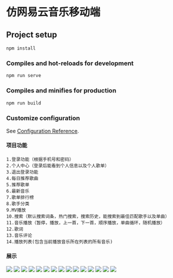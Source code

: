 # 仿网易云音乐移动端

## Project setup
```
npm install
```

### Compiles and hot-reloads for development
```
npm run serve
```

### Compiles and minifies for production
```
npm run build
```

### Customize configuration
See [Configuration Reference](https://cli.vuejs.org/config/).


#### 项目功能
```
1.登录功能（根据手机号和密码）
2.个人中心（登录后能看到个人信息以及个人歌单）
3.退出登录功能
4.每日推荐歌曲
5.推荐歌单
6.最新音乐
7.歌单排行榜
8.歌手分类
9.MV播放
10.搜索（默认搜索词条，热门搜索，搜索历史，能搜索到最佳匹配歌手以及单曲）
11.音乐播放（暂停，播放，上一首，下一首，顺序播放，单曲循环，随机播放）
12.歌词
13.音乐评论
14.播放列表(包含当前播放音乐所在列表的所有音乐)
```

#### 展示

<img  src="https://github.com/bosco1006/musicPlayer/blob/main/recommendImg/00.png" />
<img  src="https://github.com/bosco1006/musicPlayer/blob/main/recommendImg/02.png" />
<img  src="https://github.com/bosco1006/musicPlayer/blob/main/recommendImg/02-1.png" />
<img  src="https://github.com/bosco1006/musicPlayer/blob/main/recommendImg/03.png" />
<img  src="https://github.com/bosco1006/musicPlayer/blob/main/recommendImg/04.png" />
<img  src="https://github.com/bosco1006/musicPlayer/blob/main/recommendImg/05.png" />
<img  src="https://github.com/bosco1006/musicPlayer/blob/main/recommendImg/06.png" />
<img  src="https://github.com/bosco1006/musicPlayer/blob/main/recommendImg/07.png" />
<img  src="https://github.com/bosco1006/musicPlayer/blob/main/recommendImg/08.png" />
<img  src="https://github.com/bosco1006/musicPlayer/blob/main/recommendImg/09.png" />
<img  src="https://github.com/bosco1006/musicPlayer/blob/main/recommendImg/10.png" />
<img  src="https://github.com/bosco1006/musicPlayer/blob/main/recommendImg/11.png" />
<img  src="https://github.com/bosco1006/musicPlayer/blob/main/recommendImg/12.png" />
<img  src="https://github.com/bosco1006/musicPlayer/blob/main/recommendImg/13.png" />
<img  src="https://github.com/bosco1006/musicPlayer/blob/main/recommendImg/14.png" />
